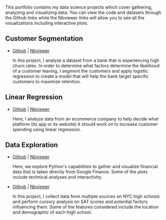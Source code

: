 This portfolio contains my data science projects which cover gathering, analyzing and visualizing data. You can view the code and datasets through the Github links while the Nbviewer links will allow you to see all the visualizations including interactive plots. 

## Customer Segmentation
* [Github](https://github.com/apkim221/Data-Science-Portfolio/tree/master/Project%201) |
[Nbviewer](http://nbviewer.jupyter.org/github/apkim221/Data-Science-Portfolio/blob/master/Project%201/Churn%20Modeling.ipynb)

   In this project, I analyze a dataset from a bank that is experiencing high churn rates. In order to determine what factors determine      the likelihood of a customer leaving, I segment the customers and apply logistic regression to create a model that will help the bank      target specific customers to maximize retention. 

## Linear Regression 
* [Github](https://github.com/apkim221/Data-Science-Portfolio/tree/master/Project%204) | 
[Nbviewer](http://nbviewer.jupyter.org/github/apkim221/Data-Science-Portfolio/blob/master/Project%204/Ecommerce%20Data%20Analysis.ipynb)

   Here, I analyze data from an ecommerce company to help decide what platform (its app or its website) it should work on to increase        customer spending using linear regression. 

## Data Exploration 
* [Github](https://github.com/apkim221/Data-Science-Portfolio/tree/master/Project%203) |
[Nbviewer](http://nbviewer.jupyter.org/github/apkim221/Data-Science-Portfolio/blob/master/Project%203/Exploring%20Financial%20Data.ipynb)

   Here, we explore Python's capabilities to gather and visualize financial data that is taken directly from Google Finance. Some of the      plots include technical analyses and interactivity.

* [Github](https://github.com/apkim221/Data-Science-Portfolio/tree/master/Project%202) |
[Nbviewer](http://nbviewer.jupyter.org/github/apkim221/Data-Science-Portfolio/blob/master/Project%202/Analyzing%20NYC%20High%20School%20SAT%20Scores.ipynb)

   In this project, I collect data from multiple sources on NYC high schools and perform cursory analysis on SAT scores and potential        factors influencing them. Some of the features considered include the location and demographic of each high school. 

